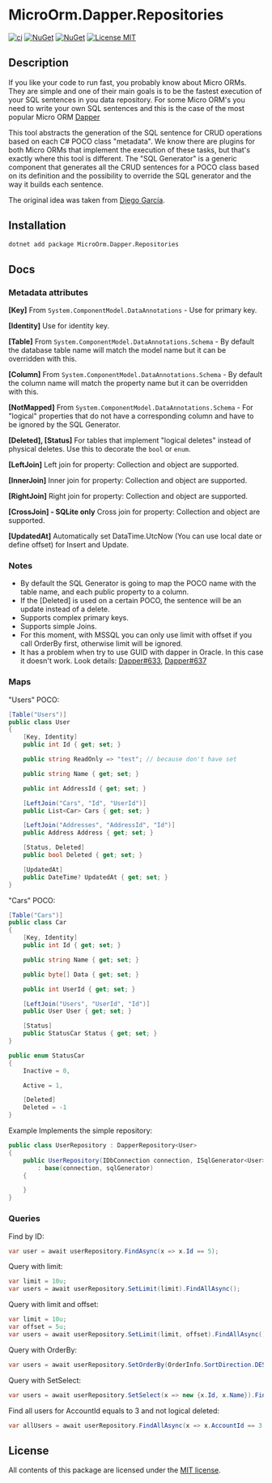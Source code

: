 # MicroOrm.Dapper.Repositories

[![ci](https://img.shields.io/github/actions/workflow/status/phnx47/dapper-repositories/ci.yml?branch=main&label=ci&logo=github)](https://github.com/phnx47/dapper-repositories/actions/workflows/ci.yml)
[![NuGet](https://img.shields.io/nuget/v/MicroOrm.Dapper.Repositories.svg)](https://www.nuget.org/packages/MicroOrm.Dapper.Repositories)
[![NuGet](https://img.shields.io/nuget/dt/MicroOrm.Dapper.Repositories.svg)](https://www.nuget.org/packages/MicroOrm.Dapper.Repositories)
[![License MIT](https://img.shields.io/badge/license-MIT-green.svg)](https://opensource.org/licenses/MIT)

## Description

If you like your code to run fast, you probably know about Micro ORMs. They are simple and one of their main goals is to be the fastest execution of your SQL sentences in you data
repository. For some Micro ORM's you need to write your own SQL sentences and this is the case of the most popular Micro
ORM [Dapper](https://github.com/DapperLib/Dapper)

This tool abstracts the generation of the SQL sentence for CRUD operations based on each C# POCO class "metadata". We know there are plugins for both Micro ORMs that implement the
execution of these tasks, but that's exactly where this tool is different. The "SQL Generator" is a generic component that generates all the CRUD sentences for a POCO class based
on its definition and the possibility to override the SQL generator and the way it builds each sentence.

The original idea was taken from [Diego García](https://github.com/ElNinjaGaiden/Dapper.DataRepositories).

## Installation

```sh
dotnet add package MicroOrm.Dapper.Repositories
```

## Docs

### Metadata attributes

**[Key]**
From `System.ComponentModel.DataAnnotations` - Use for primary key.

**[Identity]**
Use for identity key.

**[Table]**
From `System.ComponentModel.DataAnnotations.Schema` - By default the database table name will match the model name but it can be overridden with this.

**[Column]**
From `System.ComponentModel.DataAnnotations.Schema` - By default the column name will match the property name but it can be overridden with this.

**[NotMapped]**
From `System.ComponentModel.DataAnnotations.Schema` - For "logical" properties that do not have a corresponding column and have to be ignored by the SQL Generator.

**[Deleted], [Status]**
For tables that implement "logical deletes" instead of physical deletes. Use this to decorate the `bool` or `enum`.

**[LeftJoin]**
Left join for property: Collection and object are supported.

**[InnerJoin]**
Inner join for property: Collection and object are supported.

**[RightJoin]**
Right join for property: Collection and object are supported.

**[CrossJoin] - SQLite only**
Cross join for property: Collection and object are supported.

**[UpdatedAt]**
Automatically set DataTime.UtcNow (You can use local date or define offset) for Insert and Update.

### Notes

* By default the SQL Generator is going to map the POCO name with the table name, and each public property to a column.
* If the [Deleted] is used on a certain POCO, the sentence will be an update instead of a delete.
* Supports complex primary keys.
* Supports simple Joins.
* For this moment, with MSSQL you can only use limit with offset if you call OrderBy first, otherwise limit will be ignored.
* It has a problem when try to use GUID with dapper in Oracle. In this case it doesn't work. Look details: [Dapper#633](https://github.com/DapperLib/Dapper/issues/633), [Dapper#637](https://github.com/DapperLib/Dapper/issues/637)

### Maps

"Users" POCO:

```c#
[Table("Users")]
public class User
{
    [Key, Identity]
    public int Id { get; set; }

    public string ReadOnly => "test"; // because don't have set

    public string Name { get; set; }

    public int AddressId { get; set; }

    [LeftJoin("Cars", "Id", "UserId")]
    public List<Car> Cars { get; set; }

    [LeftJoin("Addresses", "AddressId", "Id")]
    public Address Address { get; set; }

    [Status, Deleted]
    public bool Deleted { get; set; }

    [UpdatedAt]
    public DateTime? UpdatedAt { get; set; }
}
```

"Cars" POCO:

```c#
[Table("Cars")]
public class Car
{
    [Key, Identity]
    public int Id { get; set; }

    public string Name { get; set; }

    public byte[] Data { get; set; }

    public int UserId { get; set; }

    [LeftJoin("Users", "UserId", "Id")]
    public User User { get; set; }

    [Status]
    public StatusCar Status { get; set; }
}

public enum StatusCar
{
    Inactive = 0,

    Active = 1,

    [Deleted]
    Deleted = -1
}
```

Example Implements the simple repository:

```c#
public class UserRepository : DapperRepository<User>
{
    public UserRepository(IDbConnection connection, ISqlGenerator<User> sqlGenerator)
        : base(connection, sqlGenerator)
    {

    }
}
```

### Queries

Find by ID:

```c#
var user = await userRepository.FindAsync(x => x.Id == 5);
```

Query with limit:

```c#
var limit = 10u;
var users = await userRepository.SetLimit(limit).FindAllAsync();
```

Query with limit and offset:

```c#
var limit = 10u;
var offset = 5u;
var users = await userRepository.SetLimit(limit, offset).FindAllAsync();
```

Query with OrderBy:

```c#
var users = await userRepository.SetOrderBy(OrderInfo.SortDirection.DESC, x => x.CreatedAt).FindAllAsync();
```

Query with SetSelect:

```c#
var users = await userRepository.SetSelect(x => new {x.Id, x.Name}).FindAllAsync();
```

Find all users for AccountId equals to 3 and not logical deleted:

```c#
var allUsers = await userRepository.FindAllAsync(x => x.AccountId == 3 && x.Deleted != false);
```

## License

All contents of this package are licensed under the [MIT license](https://opensource.org/licenses/MIT).
